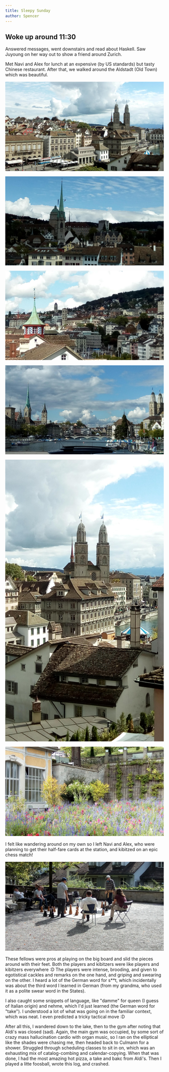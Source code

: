 ```yaml
---
title: Sleepy Sunday
author: Spencer
---
```


## Woke up around 11:30

Answered messages, went downstairs and read about Haskell. Saw Juyoung on her way out to show a friend around Zurich.

Met Navi and Alex for lunch at an expensive (by US standards) but tasty Chinese restaurant. After that, we walked around the Aldstadt (Old Town) which was beautiful.

![oldtown1](../images/oldtown1.jpg)

![oldtown2](../images/oldtown2.jpg)

![oldtown3](../images/oldtown3.jpg)

![oldtown5](../images/oldtown5.jpg)

![oldtown4](../images/oldtown4.jpg)

![garden](../images/garden.jpg)

I felt like wandering around on my own so I left Navi and Alex, who were planning to get their half-fare cards at the station, and kibitzed on an epic chess match!

![chess_match](../images/chess_match.jpg)

These fellows were pros at playing on the big board and slid the pieces around with their feet. Both the players and kibitzers were like players and kibitzers everywhere :D The players were intense, brooding, and given to egotistical cackles and remarks on the one hand, and griping and swearing on the other. I heard a lot of the German word for s**t, which incidentally was about the third word I learned in German (from my grandma, who used it as a polite swear word in the States).

I also caught some snippets of language, like "damme" for queen (I guess of Italian origin) and nehme, which I'd just learned (the German word for "take"). I understood a lot of what was going on in the familiar context, which was neat. I even predicted a tricky tactical move :D

After all this, I wandered down to the lake, then to the gym after noting that Aldi's was closed (sad). Again, the main gym was occupied, by some sort of crazy mass hallucination cardio with organ music, so I ran on the elliptical like the shades were chasing me, then headed back to Culmann for a shower. Struggled through scheduling classes to sit in on, which was an exhausting mix of catalog-combing and calendar-copying. When that was done, I had the most amazing hot pizza, a take and bakc from Aldi's. Then I played a litte foosball, wrote this log, and crashed.

